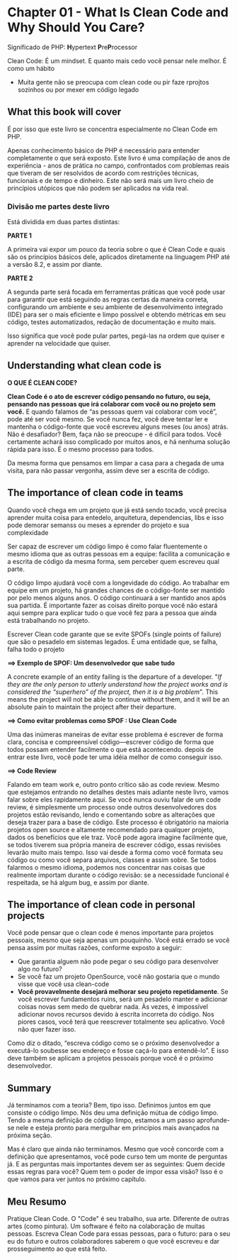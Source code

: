 # Chapter 01 - What Is Clean Code and Why Should You Care?



Significado de PHP: **H**ypertext **P**re**P**rocessor

Clean Code: É um mindset. E quanto mais cedo você pensar nele melhor. É como um hábito
+ Muita gente não se preocupa com clean code ou pir faze rprojtos sozinhos ou por mexer em código legado

## What this book will cover

É por isso que este livro se concentra especialmente no Clean Code em PHP. 

Apenas conhecimento básico de PHP é necessário para entender completamente o que será exposto. Este livro é uma compilação de anos de experiência - anos de prática no campo, confrontados com problemas reais que tiveram de ser resolvidos de acordo com restrições técnicas, funcionais e de tempo e dinheiro. Este não será mais um livro cheio de princípios utópicos que não podem ser aplicados na vida real.

### Divisão me partes deste livro

Está dividida em duas partes distintas:

**PARTE 1**

A primeira vai expor um pouco da teoria sobre o que é Clean Code e quais são os princípios básicos dele, aplicados diretamente na linguagem PHP até a versão 8.2, e assim por diante.

**PARTE 2**

A segunda parte será focada em ferramentas práticas que você pode usar para garantir que está seguindo as regras certas da maneira correta, configurando um ambiente e seu ambiente de desenvolvimento  integrado (IDE) para ser o mais eficiente e limpo possível e obtendo métricas em seu código, testes automatizados, redação de documentação e muito mais.

Isso significa que você pode pular partes, pegá-las na ordem que quiser e aprender na velocidade que quiser.

## Understanding what clean code is

**O QUE É CLEAN CODE?**

**Clean Code é o ato de escrever código pensando no futuro, ou seja, pensando nas pessoas que irá colaborar com você ou no projeto sem você.** E quando falamos de “as pessoas quem vai colaborar com você”, pode até ser você mesmo. Se você nunca fez, você deve tentar ler e mantenha o código-fonte que você escreveu alguns meses (ou anos) atrás. Não é desafiador? Bem, faça não se preocupe - é difícil para todos. Você certamente achará isso complicado por muitos anos, e há nenhuma solução rápida para isso. É o mesmo processo para todos.

Da mesma forma que pensamos em limpar a casa para a chegada de uma visita, para não passar vergonha, assim deve ser a escrita de código.

## The importance of clean code in teams

Quando você chega em um projeto que já está sendo tocado,  você precisa aprender muita coisa para entedelo, arquitetura, dependencias, libs e isso pode demorar semanss ou meses a eprender do projeto e sua complexidade

Ser capaz de escrever um código limpo é como falar fluentemente o mesmo idioma que as outras pessoas em a equipe: facilita a comunicação e a escrita de código da mesma forma, sem perceber quem escreveu qual parte.

O código limpo ajudará você com a longevidade do código. Ao trabalhar em equipe em um projeto, há grandes chances de o código-fonte ser mantido por pelo menos alguns anos. O código continuará a ser mantido anos após sua partida. É importante fazer as coisas direito porque você não estará aqui sempre para explicar tudo o que você fez para a pessoa que ainda está trabalhando no projeto.

Escrever Clean code garante que se evite SPOFs (single points of failure) que são o pesadelo em sistemas legados. É uma entidade que, se falha, falha todo o projeto

**==> Exemplo de SPOF: Um desenvolvedor que sabe tudo**

A concrete example of an entity failing is the departure of a developer. "*If they are the only person to*
*utterly understand how the project works and is considered the “superhero” of the project, then it*
*is a big problem*". This means the project will not be able to continue without them, and it will be an
absolute pain to maintain the project after their departure.

**==> Como evitar problemas como SPOF : Use Clean Code**

Uma das inúmeras maneiras de evitar esse problema é escrever de forma clara, concisa e compreensível código—escrever código de forma que todos possam entender facilmente o que está acontecendo. depois de entrar este livro, você pode ter uma idéia melhor de como conseguir isso.

**==> Code Review**

Falando em team work e, outro ponto crítico são as code review. Mesmo que estejamos entrando no detalhes destes mais adiante neste livro, vamos falar sobre eles rapidamente aqui. Se você nunca ouviu falar de um code review, é simplesmente um processo onde outros desenvolvedores dos projetos estão revisando, lendo e comentando sobre as alterações que deseja trazer para a base de código. Este processo é obrigatório na maioria projetos open source e altamente recomendado para qualquer projeto, dados os benefícios que ele traz. Você pode agora imagine facilmente que, se todos tiverem sua própria maneira de escrever código, essas revisões levarão muito mais tempo. Isso vai desde a forma como você formata seu código ou como você separa arquivos, classes e assim sobre. Se todos falarmos o mesmo idioma, podemos nos concentrar nas coisas que realmente importam durante o código revisão: se a necessidade funcional é respeitada, se há algum bug, e assim por diante.



## The importance of clean code in personal projects

Você pode pensar que o clean code é menos importante para projetos pessoais, mesmo que seja apenas um pouquinho. Você está errado se você pensa assim por muitas razões, conforme exposto a seguir:

+ Que garantia alguem não pode pegar o seu código para desenvolver algo no futuro?
+ Se você faz um projeto OpenSource, você não gostaria que o mundo visse que você usa clean-code
+ **Você provavelmente desejará melhorar seu projeto repetidamente**. Se você escrever fundamentos ruins, será um pesadelo manter e adicionar coisas novas sem medo de quebrar nada. Às vezes, é impossível adicionar novos recursos devido à escrita incorreta do código. Nos piores casos, você terá que reescrever totalmente seu aplicativo. Você não quer fazer isso.

Como diz o ditado, “escreva código como se o próximo desenvolvedor a executá-lo soubesse seu endereço e fosse caçá-lo para entendê-lo”. E isso deve também se aplicam a projetos pessoais porque você é o próximo desenvolvedor.

## Summary

Já terminamos com a teoria? Bem, tipo isso. Definimos juntos em que consiste o código limpo. Nós
deu uma definição mútua de código limpo. Tendo a mesma definição de código limpo, estamos a um passo
aprofunde-se nele e esteja pronto para mergulhar em princípios mais avançados na próxima seção.

Mas é claro que ainda não terminamos. Mesmo que você concorde com a definição que apresentamos, você pode curso tem um monte de perguntas já. E as perguntas mais importantes devem ser as seguintes:
Quem decide essas regras para você? Quem tem o poder de impor essa visão? Isso é o que vamos
para ver juntos no próximo capítulo.

## Meu Resumo

Pratique Clean Code. O "Code" é seu trabalho, sua arte. Diferente de outras artes (como pintura). Um software é feito na colaboração de muitas pessoas. Escreva Clean Code para essas pessoas, para o futuro: para o seu eu do futuro e outros colaboradores saberem o que você escreveu e dar prosseguimento ao que está feito.